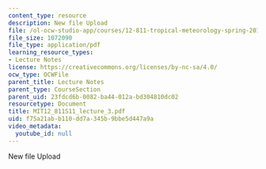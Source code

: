 ```yaml
---
content_type: resource
description: New file Upload
file: /ol-ocw-studio-app/courses/12-811-tropical-meteorology-spring-2011/f75a21abb110dd7a345b9bbe5d447a9a_MIT12_811S11_lecture_3.pdf
file_size: 1072090
file_type: application/pdf
learning_resource_types:
- Lecture Notes
license: https://creativecommons.org/licenses/by-nc-sa/4.0/
ocw_type: OCWFile
parent_title: Lecture Notes
parent_type: CourseSection
parent_uid: 23fdcd6b-0082-ba44-012a-bd304810dc02
resourcetype: Document
title: MIT12_811S11_lecture_3.pdf
uid: f75a21ab-b110-dd7a-345b-9bbe5d447a9a
video_metadata:
  youtube_id: null
---
```

New file Upload